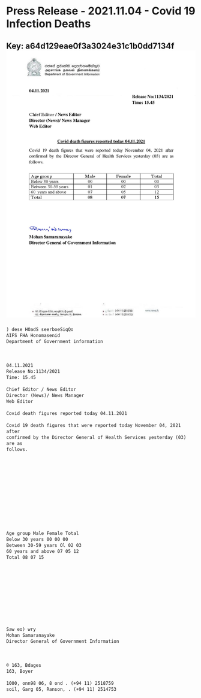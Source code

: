 # Press Release - 2021.11.04 - Covid 19 Infection Deaths 
Key: a64d129eae0f3a3024e31c1b0dd7134f 
![img](img/a64d129eae0f3a3024e31c1b0dd7134f.jpg)
---
```
) dese HOadS seerboeSiqQo
AIFS FHA Honomasenid
Department of Government information

 

04.11.2021
Release No:1134/2021
Time: 15.45

Chief Editor / News Editor
Director (News)/ News Manager
Web Editor

Covid death figures reported today 04.11.2021

Covid 19 death figures that were reported today November 04, 2021 after
confirmed by the Director General of Health Services yesterday (03) are as
follows.

 

 

 

 

 

 

Age group Male Female Total
Below 30 years 00 00 00
Between 30-59 years Ol 02 03
60 years and above 07 05 12
Total 08 07 15

 

 

 

 

 

Saw eo) wry
Mohan Samaranayake
Director General of Government Information

  

© 163, Bdages
163, Boyer

1000, onn98 06, 8 ond . (+94 11) 2518759
soil, Garg 05, Ranson, . (+94 11) 2514753

```
